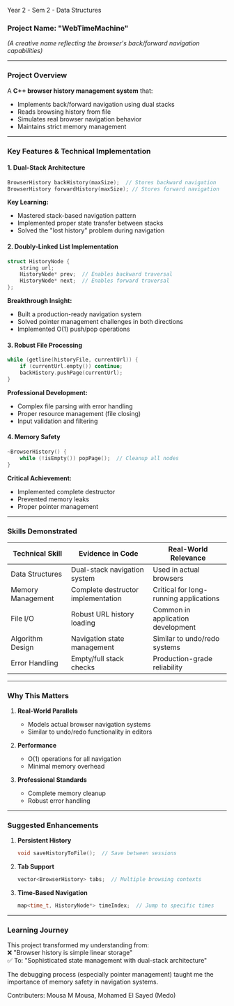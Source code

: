 Year 2 - Sem 2 - Data Structures

### **Project Name: "WebTimeMachine"**  
*(A creative name reflecting the browser's back/forward navigation capabilities)*  

---

### **Project Overview**  
A **C++ browser history management system** that:
- Implements back/forward navigation using dual stacks  
- Reads browsing history from file  
- Simulates real browser navigation behavior  
- Maintains strict memory management  

---

### **Key Features & Technical Implementation**  

#### **1. Dual-Stack Architecture**  
```cpp
BrowserHistory backHistory(maxSize);  // Stores backward navigation
BrowserHistory forwardHistory(maxSize); // Stores forward navigation
```
**Key Learning:**  
- Mastered stack-based navigation pattern  
- Implemented proper state transfer between stacks  
- Solved the "lost history" problem during navigation  

#### **2. Doubly-Linked List Implementation**  
```cpp
struct HistoryNode {
    string url;
    HistoryNode* prev;  // Enables backward traversal
    HistoryNode* next;  // Enables forward traversal
};
```
**Breakthrough Insight:**  
- Built a production-ready navigation system  
- Solved pointer management challenges in both directions  
- Implemented O(1) push/pop operations  

#### **3. Robust File Processing**  
```cpp
while (getline(historyFile, currentUrl)) {
    if (currentUrl.empty()) continue;
    backHistory.pushPage(currentUrl);
}
```
**Professional Development:**  
- Complex file parsing with error handling  
- Proper resource management (file closing)  
- Input validation and filtering  

#### **4. Memory Safety**  
```cpp
~BrowserHistory() {
    while (!isEmpty()) popPage();  // Cleanup all nodes
}
```
**Critical Achievement:**  
- Implemented complete destructor  
- Prevented memory leaks  
- Proper pointer management  

---

### **Skills Demonstrated**  

| **Technical Skill**       | **Evidence in Code**                     | **Real-World Relevance**               |
|---------------------------|------------------------------------------|----------------------------------------|
| Data Structures           | Dual-stack navigation system             | Used in actual browsers                |
| Memory Management         | Complete destructor implementation       | Critical for long-running applications |
| File I/O                  | Robust URL history loading               | Common in application development      |
| Algorithm Design          | Navigation state management              | Similar to undo/redo systems           |
| Error Handling            | Empty/full stack checks                 | Production-grade reliability           |

---

### **Why This Matters**  
1. **Real-World Parallels**  
   - Models actual browser navigation systems  
   - Similar to undo/redo functionality in editors  

2. **Performance**  
   - O(1) operations for all navigation  
   - Minimal memory overhead  

3. **Professional Standards**  
   - Complete memory cleanup  
   - Robust error handling  

---

### **Suggested Enhancements**  
1. **Persistent History**  
   ```cpp
   void saveHistoryToFile();  // Save between sessions
   ```
2. **Tab Support**  
   ```cpp
   vector<BrowserHistory> tabs;  // Multiple browsing contexts
   ```
3. **Time-Based Navigation**  
   ```cpp
   map<time_t, HistoryNode*> timeIndex;  // Jump to specific times
   ```

---

### **Learning Journey**  
This project transformed my understanding from:  
❌ "Browser history is simple linear storage"  
✅ To: "Sophisticated state management with dual-stack architecture"  

The debugging process (especially pointer management) taught me the importance of memory safety in navigation systems.  

Contributers: Mousa M Mousa, Mohamed El Sayed (Medo)
